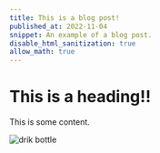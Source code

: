 ```yaml
---
title: This is a blog post!
published_at: 2022-11-04
snippet: An example of a blog post.
disable_html_sanitization: true
allow_math: true
---
```


# This is a heading!!

This is some content.

![drik bottle](IMG_2021.webp)
